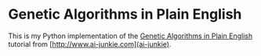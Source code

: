 # Genetic Algorithms in Plain English

This is my Python implementation of the [Genetic Algorithms in Plain
English](http://www.ai-junkie.com/ga/intro/gat1.html) tutorial from
[http://www.ai-junkie.com](ai-junkie).
